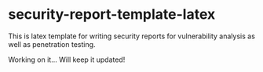 # security-report-template-latex

This is latex template for writing security reports for vulnerability analysis as well as penetration testing.

Working on it...
Will keep it updated!

